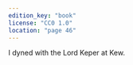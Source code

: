 ```yaml
---
edition_key: "book"
license: "CC0 1.0"
location: "page 46"
---
```

I dyned with the Lord Keper at
Kew.
